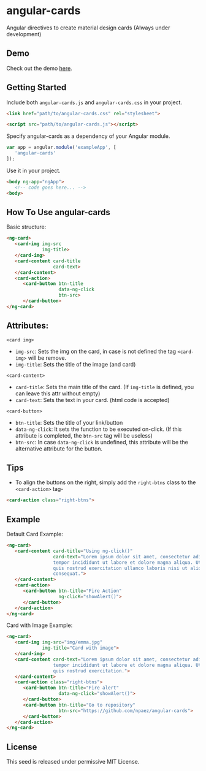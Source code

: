 # angular-cards
Angular directives to create material design cards (Always under development)


## Demo
Check out the demo [here](http://npaez.github.io/angular-cards/demo/).

## Getting Started
Include both `angular-cards.js` and `angular-cards.css` in your project.

```html
<link href="path/to/angular-cards.css" rel="stylesheet">

<script src="path/to/angular-cards.js"></script>
```

Specify angular-cards as a dependency of your Angular module.

```js
var app = angular.module('exampleApp', [
   'angular-cards'
]);
```
Use it in your project.

```html
<body ng-app="ngApp">
   <!-- code goes here... -->
<body>
```

## How To Use angular-cards
Basic structure:

```html
<ng-card>
   <card-img img-src
             img-title>
   </card-img>
   <card-content card-title
                 card-text>
   </card-content>
   <card-action>
      <card-button btn-title
                   data-ng-click
                   btn-src>
      </card-button>
</ng-card>
```

## Attributes:

`<card img>`
- `img-src`: Sets the img on the card, in case is not defined the tag `<card-img>` will be remove.
- `img-title`: Sets the title of the image (and card)

`<card-content>`
- `card-title`: Sets the main title of the card. (If `img-title` is defined, you can leave this attr without empty)
- `card-text`: Sets the text in your card. (html code is accepted)

`<card-button>`
- `btn-title`: Sets the title of your link/button
- `data-ng-click`: It sets the function to be executed on-click. (If this attribute is completed, the `btn-src` tag will be useless)
- `btn-src`: In case `data-ng-click` is undefined, this attribute will be the alternative attribute for the button.


## Tips
- To align the buttons on the right, simply add the `right-btns` class to the `<card-action>` tag-

```html
<card-action class="right-btns">
```


## Example

Default Card Example:
```html
<ng-card>
   <card-content card-title="Using ng-click()"
                 card-text="Lorem ipsum dolor sit amet, consectetur adipisicing elit, sed do eiusmod
                 tempor incididunt ut labore et dolore magna aliqua. Ut enim ad minim veniam,
                 quis nostrud exercitation ullamco laboris nisi ut aliquip ex ea commodo
                 consequat.">
   </card-content>
   <card-action>
      <card-button btn-title="Fire Action"
                   ng-clicK="showAlert()">
      </card-button>
   </card-action>
</ng-card>
```

Card with Image Example:
```html
<ng-card>
   <card-img img-src="img/emma.jpg"
             img-title="Card with image">
   </card-img>
   <card-content card-text="Lorem ipsum dolor sit amet, consectetur adipisicing elit, sed do eiusmod
                 tempor incididunt ut labore et dolore magna aliqua. Ut enim ad minim veniam,
                 quis nostrud exercitation.">
   </card-content>
   <card-action class="right-btns">
      <card-button btn-title="Fire alert"
                   data-ng-click="showAlert()">
      </card-button>
      <card-button btn-title="Go to repository"
                   btn-src="https://github.com/npaez/angular-cards">
      </card-button>
   </card-action>
</ng-card>
```

## License
This seed is released under permissive MIT License.
